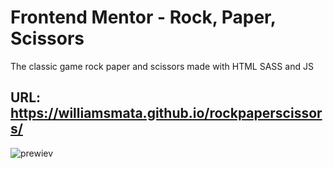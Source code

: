 # Frontend Mentor - Rock, Paper, Scissors

The classic game rock paper and scissors made with HTML SASS and JS

## URL: https://williamsmata.github.io/rockpaperscissors/

![prewiev](https://i.ibb.co/qr2fmgW/game-photo.png)
